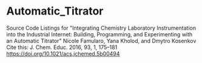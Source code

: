 # Automatic_Titrator
 
Source Code Listings for "Integrating Chemistry Laboratory Instrumentation into the Industrial Internet: Building, Programming, and Experimenting with an Automatic Titrator"
Nicole Famularo, Yana Kholod, and Dmytro Kosenkov
Cite this: J. Chem. Educ. 2016, 93, 1, 175–181
https://doi.org/10.1021/acs.jchemed.5b00494
